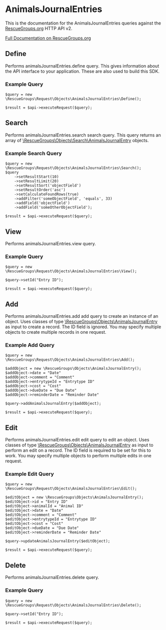 # AnimalsJournalEntries

This is the documentation for the AnimalsJournalEntries queries against the [RescueGroups.org](https://www.rescuegroups.org/) HTTP API v2.

[Full Documentation on RescueGroups.org](https://userguide.rescuegroups.org/display/APIDG/Object+definitions#Objectdefinitions-animalsJournalEntries)

## Define
Performs animalsJournalEntries.define query. This gives information about the API interface to your application. These are also used to build this SDK.

### Example Query

    $query = new \RescueGroups\Request\Objects\AnimalsJournalEntries\Define();

    $result = $api->executeRequest($query);
## Search
Performs animalsJournalEntries.search search query. This query returns an array of [\RescueGroups\Objects\Search\AnimalsJournalEntry](../../../src/Objects/Search/AnimalsJournalEntry.php) objects.

### Example Search Query

    $query = new \RescueGroups\Request\Objects\AnimalsJournalEntries\Search();
    $query
        ->setResultStart(10)
        ->setResultLimit(20)
        ->setResultSort('objectField')
        ->setResultOrder('asc')
        ->setCalculateFoundRows(true)
        ->addFilter('someObjectField', 'equals', 33)
        ->addField('objectField')
        ->addField('someOtherObjectField');

    $result = $api->executeRequest($query);
## View
Performs animalsJournalEntries.view query.

### Example Query

    $query = new \RescueGroups\Request\Objects\AnimalsJournalEntries\View();

    $query->setId("Entry ID");

    $result = $api->executeRequest($query);

## Add
Performs animalsJournalEntries.add add query to create an instance of an object. Uses classes of type [\RescueGroups\Objects\AnimalsJournalEntry](../../../src/Objects/AnimalsJournalEntry.php) as input to create a record. The ID field is ignored. You may specify multiple objects to create multiple records in one request.

### Example Add Query

    $query = new \RescueGroups\Request\Objects\AnimalsJournalEntries\Add();

    $addObject = new \RescueGroups\Objects\AnimalsJournalEntry();
    $addObject->date = "Date"
    $addObject->comment = "Comment"
    $addObject->entrytypeId = "Entrytype ID"
    $addObject->cost = "Cost"
    $addObject->dueDate = "Due Date"
    $addObject->reminderDate = "Reminder Date"

    $query->addAnimalsJournalEntry($addObject);

    $result = $api->executeRequest($query);
## Edit
Performs animalsJournalEntries.edit edit query to edit an object. Uses classes of type [\RescueGroups\Objects\AnimalsJournalEntry](../../../src/Objects/AnimalsJournalEntry.php) as input to perform an edit on a record. The ID field is required to be set for this to work. You may specify multiple objects to perform multiple edits in one request.

### Example Edit Query

    $query = new \RescueGroups\Request\Objects\AnimalsJournalEntries\Edit();

    $editObject = new \RescueGroups\Objects\AnimalsJournalEntry();
    $editObject->id = "Entry ID"
    $editObject->animalId = "Animal ID"
    $editObject->date = "Date"
    $editObject->comment = "Comment"
    $editObject->entrytypeId = "Entrytype ID"
    $editObject->cost = "Cost"
    $editObject->dueDate = "Due Date"
    $editObject->reminderDate = "Reminder Date"

    $query->updateAnimalsJournalEntry($editObject);

    $result = $api->executeRequest($query);
## Delete
Performs animalsJournalEntries.delete query.

### Example Query

    $query = new \RescueGroups\Request\Objects\AnimalsJournalEntries\Delete();

    $query->setId("Entry ID");

    $result = $api->executeRequest($query);

